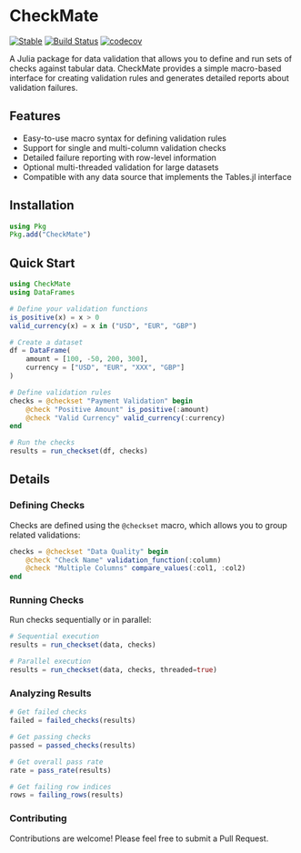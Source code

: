 # CheckMate

[![Stable](https://img.shields.io/badge/docs-stable-blue.svg)](https://mthelm85.github.io/CheckMate.jl/)
[![Build Status](https://github.com/mthelm85/CheckMate.jl/actions/workflows/CI.yml/badge.svg?branch=main)](https://github.com/mthelm85/CheckMate.jl/actions/workflows/CI.yml?query=branch%3Amain)
[![codecov](https://codecov.io/gh/mthelm85/CheckMate.jl/graph/badge.svg?token=TF8UDDKSAW)](https://codecov.io/gh/mthelm85/CheckMate.jl)

A Julia package for data validation that allows you to define and run sets of checks against tabular data. CheckMate provides a simple macro-based interface for creating validation rules and generates detailed reports about validation failures.

## Features

- Easy-to-use macro syntax for defining validation rules
- Support for single and multi-column validation checks
- Detailed failure reporting with row-level information
- Optional multi-threaded validation for large datasets
- Compatible with any data source that implements the Tables.jl interface

## Installation

```julia
using Pkg
Pkg.add("CheckMate")
```

## Quick Start

```julia
using CheckMate
using DataFrames

# Define your validation functions
is_positive(x) = x > 0
valid_currency(x) = x in ("USD", "EUR", "GBP")

# Create a dataset
df = DataFrame(
    amount = [100, -50, 200, 300],
    currency = ["USD", "EUR", "XXX", "GBP"]
)

# Define validation rules
checks = @checkset "Payment Validation" begin
    @check "Positive Amount" is_positive(:amount)
    @check "Valid Currency" valid_currency(:currency)
end

# Run the checks
results = run_checkset(df, checks)
```

## Details

### Defining Checks

Checks are defined using the `@checkset` macro, which allows you to group related validations:

```julia
checks = @checkset "Data Quality" begin
    @check "Check Name" validation_function(:column)
    @check "Multiple Columns" compare_values(:col1, :col2)
end
```

### Running Checks

Run checks sequentially or in parallel:

```julia
# Sequential execution
results = run_checkset(data, checks)

# Parallel execution
results = run_checkset(data, checks, threaded=true)
```

### Analyzing Results

```julia
# Get failed checks
failed = failed_checks(results)

# Get passing checks
passed = passed_checks(results)

# Get overall pass rate
rate = pass_rate(results)

# Get failing row indices
rows = failing_rows(results)
```

### Contributing

Contributions are welcome! Please feel free to submit a Pull Request.
